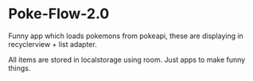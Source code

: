 # Poke-Flow-2.0

Funny app which loads pokemons from pokeapi, these are displaying in recyclerview + list adapter.

All items are stored in localstorage using room. Just apps to make funny things.
